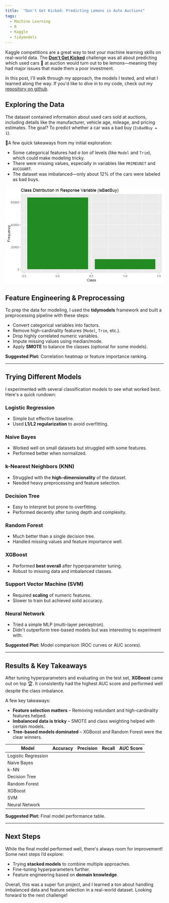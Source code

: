 ```yaml
---
title:  "Don't Get Kicked: Predicting Lemons in Auto Auctions"
tags: 
  - Machine Learning
  - R
  - Kaggle
  - tidymodels
---
```


<!--more-->  

Kaggle competitions are a great way to test your machine learning skills on real-world data. The [**Don't Get Kicked**](https://www.kaggle.com/competitions/DontGetKicked) challenge was all about predicting which used cars 🚗 at auction would turn out to be lemons—meaning they had major issues that made them a poor investment.  

In this post, I'll walk through my approach, the models I tested, and what I learned along the way. If you'd like to dive in to my code, check out my [repository on github](https://github.com/katelynnelson38/kaggle_dont_get_kicked).

## Exploring the Data  

The dataset contained information about used cars sold at auctions, including details like the manufacturer, vehicle age, mileage, and pricing estimates. The goal? To predict whether a car was a bad buy (`IsBadBuy = 1`).  

📌A few quick takeaways from my initial exploration:  

- Some categorical features had *a ton* of levels (like `Model` and `Trim`), which could make modeling tricky.  
- There were missing values, especially in variables like `PRIMEUNIT` and `AUCGUART`.  
- The dataset was imbalanced—only about 12% of the cars were labeled as bad buys.  

<div class="card mb-3">
    <img class="card-img-top" src="../theme/img/dont_get_kicked_post/class_imbalance.jpeg"/>
    <div class="card-body bg-light">
        <div class="card-text">
        </div>
    </div>
</div>

## Feature Engineering & Preprocessing  

To prep the data for modeling, I used the **tidymodels** framework and built a preprocessing pipeline with these steps:  

- Convert categorical variables into factors.  
- Remove high-cardinality features (`Model`, `Trim`, etc.).  
- Drop highly correlated numeric variables.  
- Impute missing values using median/mode.  
- Apply **SMOTE** to balance the classes (optional for some models).  

**Suggested Plot:** Correlation heatmap or feature importance ranking.  

---

## Trying Different Models  

I experimented with several classification models to see what worked best. Here's a quick rundown:  

### Logistic Regression  
- Simple but effective baseline.  
- Used **L1/L2 regularization** to avoid overfitting.  

### Naive Bayes  
- Worked well on small datasets but struggled with some features.  
- Performed better when normalized.  

### k-Nearest Neighbors (KNN)  
- Struggled with the **high-dimensionality** of the dataset.  
- Needed heavy preprocessing and feature selection.  

### Decision Tree  
- Easy to interpret but prone to overfitting.  
- Performed decently after tuning depth and complexity.  

### Random Forest  
- Much better than a single decision tree.  
- Handled missing values and feature importance well.  

### XGBoost  
- Performed **best overall** after hyperparameter tuning.  
- Robust to missing data and imbalanced classes.  

### Support Vector Machine (SVM)  
- Required **scaling** of numeric features.  
- Slower to train but achieved solid accuracy.  

### Neural Network  
- Tried a simple MLP (multi-layer perceptron).  
- Didn't outperform tree-based models but was interesting to experiment with.  

**Suggested Plot:** Model comparison (ROC curves or AUC scores).  

---

## Results & Key Takeaways  

After tuning hyperparameters and evaluating on the test set, **XGBoost** came out on top 🏆. It consistently had the highest AUC score and performed well despite the class imbalance.  

A few key takeaways:  
- **Feature selection matters** – Removing redundant and high-cardinality features helped.  
- **Imbalanced data is tricky** – SMOTE and class weighting helped with certain models.  
- **Tree-based models dominated** – XGBoost and Random Forest were the clear winners.  

| Model                | Accuracy | Precision | Recall | AUC Score |
|----------------------|----------|-----------|--------|-----------|
| Logistic Regression |          |           |        |           |
| Naive Bayes         |          |           |        |           |
| k-NN                |          |           |        |           |
| Decision Tree       |          |           |        |           |
| Random Forest       |          |           |        |           |
| XGBoost            |          |           |        |           |
| SVM                |          |           |        |           |
| Neural Network     |          |           |        |           |

**Suggested Plot:** Final model performance table.  

---

## Next Steps  

While the final model performed well, there's always room for improvement! Some next steps I’d explore:  
- Trying **stacked models** to combine multiple approaches.  
- Fine-tuning hyperparameters further.  
- Feature engineering based on **domain knowledge**.  

Overall, this was a super fun project, and I learned a ton about handling imbalanced data and feature selection in a real-world dataset. Looking forward to the next challenge!  
